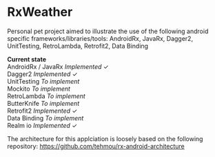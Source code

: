# RxWeather
Personal pet project aimed to illustrate the use of the following android specific frameworks/libraries/tools: AndroidRx, JavaRx, Dagger2, UnitTesting, RetroLambda, Retrofit2, Data Binding

<B>Current state</B><br>
AndroidRx / JavaRx <i>Implemented</i> ✓ <br>
Dagger2 <i>Implemented</i> ✓ <br>
UnitTesting <i>To implement</i><br>
Mockito <i>To implement</i><br>
RetroLambda <i>To implement</i><br>
ButterKnife <i>To implement</i><br>
Retrofit2 <i>Implemented</i> ✓ <br>
Data Binding <i>To implement</i><br>
Realm io <i>Implemented</i> ✓ <br>

The architecture for this applciation is loosely based on the following repository:
https://github.com/tehmou/rx-android-architecture
